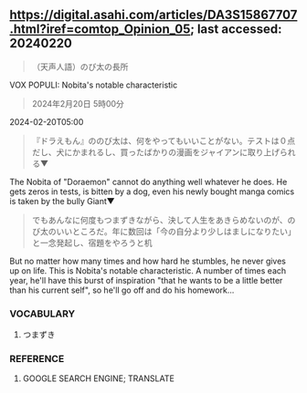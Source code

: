 ## https://digital.asahi.com/articles/DA3S15867707.html?iref=comtop_Opinion_05; last accessed: 20240220

> （天声人語）のび太の長所

VOX POPULI: Nobita's notable characteristic

> 2024年2月20日 5時00分

2024-02-20T05:00

> 『ドラえもん』ののび太は、何をやってもいいことがない。テストは０点だし、犬にかまれるし、買ったばかりの漫画をジャイアンに取り上げられる▼

The Nobita of "Doraemon" cannot do anything well whatever he does. He gets zeros in tests, is bitten by a dog, even his newly bought manga comics is taken by the bully Giant▼

> でもあんなに何度もつまずきながら、決して人生をあきらめないのが、のび太のいいところだ。年に数回は「今の自分より少しはましになりたい」と一念発起し、宿題をやろうと机

But no matter how many times and how hard he stumbles, he never gives up on life. This is Nobita's notable characteristic. A number of times each year, he'll have this burst of inspiration "that he wants to be a little better than his current self", so he'll go off and do his homework...

### VOCABULARY

1) つまずき

### REFERENCE

1) GOOGLE SEARCH ENGINE; TRANSLATE
